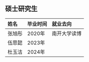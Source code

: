 ## 硕士研究生

 姓名   |毕业时间	|  就业去向 |
| :-----| :----  | :---- |
|张旭彤 | 2020年	|    南开大学读博 |
|伍思懿 | 2023年	|   |
|杜玉洁 | 2024年  |   |
